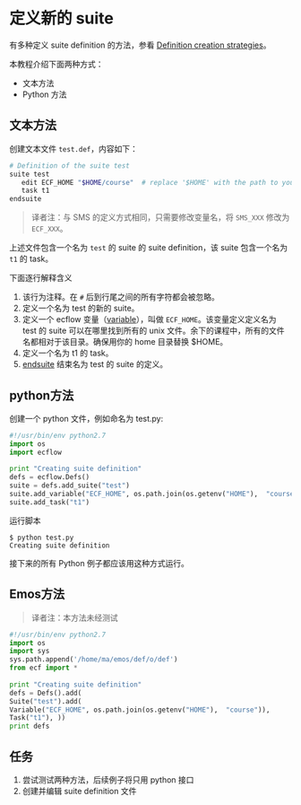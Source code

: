 # 定义新的 suite

有多种定义 suite definition 的方法，参看 [Definition creation strategies](https://software.ecmwf.int/wiki/display/ECFLOW/Definition+creation+strategies#strategy)。

本教程介绍下面两种方式：

- 文本方法
- Python 方法

## 文本方法

创建文本文件 `test.def`，内容如下：

```bash
# Definition of the suite test
suite test
   edit ECF_HOME "$HOME/course"  # replace '$HOME' with the path to your home directory
   task t1
endsuite
```

> 译者注：与 SMS 的定义方式相同，只需要修改变量名，将 `SMS_XXX` 修改为 `ECF_XXX`。

上述文件包含一个名为 `test` 的 suite 的 suite definition，该 suite 包含一个名为 `t1` 的 task。

下面逐行解释含义

1. 该行为注释。在 `#` 后到行尾之间的所有字符都会被忽略。
2. 定义一个名为 test 的新的 suite。
3. 定义一个 ecflow 变量（[variable](https://software.ecmwf.int/wiki/display/ECFLOW/Glossary#term-variable)），叫做 `ECF_HOME`。该变量定义定义名为 test 的 suite 可以在哪里找到所有的 unix 文件。余下的课程中，所有的文件名都相对于该目录。确保用你的 home 目录替换 $HOME。
4. 定义一个名为 t1 的 task。
5. [endsuite](https://software.ecmwf.int/wiki/display/ECFLOW/Definition+file+Grammar#grammar-token-endsuite) 结束名为 test 的 suite 的定义。

## python方法

创建一个 python 文件，例如命名为 test.py:

```py
#!/usr/bin/env python2.7
import os
import ecflow 
   
print "Creating suite definition"   
defs = ecflow.Defs()
suite = defs.add_suite("test")
suite.add_variable("ECF_HOME", os.path.join(os.getenv("HOME"),  "course"))
suite.add_task("t1")
```

运行脚本

```
$ python test.py 
Creating suite definition
```

接下来的所有 Python 例子都应该用这种方式运行。

## Emos方法

> 译者注：本方法未经测试

```python
#!/usr/bin/env python2.7
import os
import sys
sys.path.append('/home/ma/emos/def/o/def')
from ecf import *
   
print "Creating suite definition"   
defs = Defs().add(
Suite("test").add(
Variable("ECF_HOME", os.path.join(os.getenv("HOME"),  "course")),
Task("t1"), ))
print defs
```

## 任务

1. 尝试测试两种方法，后续例子将只用 python 接口
2. 创建并编辑 suite definition 文件